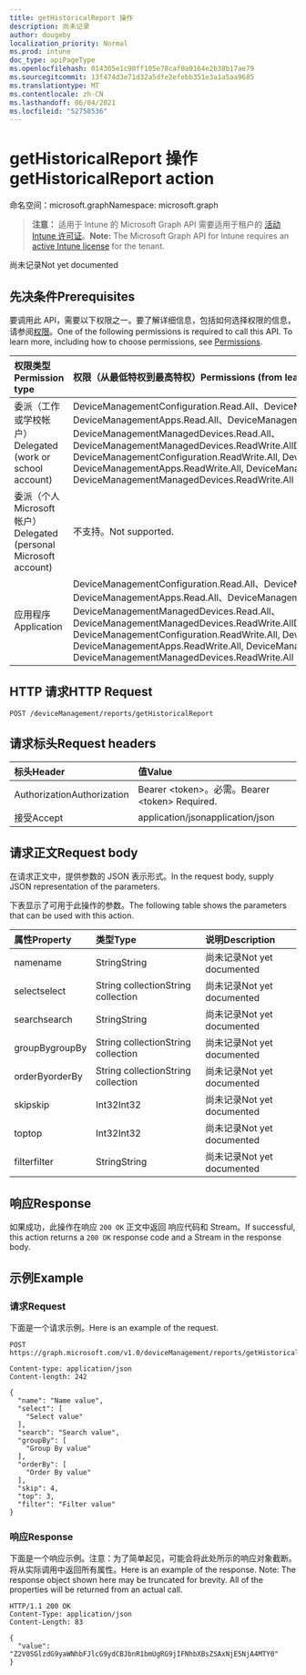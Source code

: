 ```yaml
---
title: getHistoricalReport 操作
description: 尚未记录
author: dougeby
localization_priority: Normal
ms.prod: intune
doc_type: apiPageType
ms.openlocfilehash: 014305e1c90ff105e78caf0a0164e2b38b17ae79
ms.sourcegitcommit: 13f474d3e71d32a5dfe2efebb351e3a1a5aa9685
ms.translationtype: MT
ms.contentlocale: zh-CN
ms.lasthandoff: 06/04/2021
ms.locfileid: "52758536"
---
```

# <a name="gethistoricalreport-action"></a><span data-ttu-id="92970-103">getHistoricalReport 操作</span><span class="sxs-lookup"><span data-stu-id="92970-103">getHistoricalReport action</span></span>

<span data-ttu-id="92970-104">命名空间：microsoft.graph</span><span class="sxs-lookup"><span data-stu-id="92970-104">Namespace: microsoft.graph</span></span>

> <span data-ttu-id="92970-105">**注意：** 适用于 Intune 的 Microsoft Graph API 需要适用于租户的 [活动 Intune 许可证](https://go.microsoft.com/fwlink/?linkid=839381)。</span><span class="sxs-lookup"><span data-stu-id="92970-105">**Note:** The Microsoft Graph API for Intune requires an [active Intune license](https://go.microsoft.com/fwlink/?linkid=839381) for the tenant.</span></span>

<span data-ttu-id="92970-106">尚未记录</span><span class="sxs-lookup"><span data-stu-id="92970-106">Not yet documented</span></span>

## <a name="prerequisites"></a><span data-ttu-id="92970-107">先决条件</span><span class="sxs-lookup"><span data-stu-id="92970-107">Prerequisites</span></span>
<span data-ttu-id="92970-p101">要调用此 API，需要以下权限之一。要了解详细信息，包括如何选择权限的信息，请参阅[权限](/graph/permissions-reference)。</span><span class="sxs-lookup"><span data-stu-id="92970-p101">One of the following permissions is required to call this API. To learn more, including how to choose permissions, see [Permissions](/graph/permissions-reference).</span></span>

|<span data-ttu-id="92970-110">权限类型</span><span class="sxs-lookup"><span data-stu-id="92970-110">Permission type</span></span>|<span data-ttu-id="92970-111">权限（从最低特权到最高特权）</span><span class="sxs-lookup"><span data-stu-id="92970-111">Permissions (from least to most privileged)</span></span>|
|:---|:---|
|<span data-ttu-id="92970-112">委派（工作或学校帐户）</span><span class="sxs-lookup"><span data-stu-id="92970-112">Delegated (work or school account)</span></span>|<span data-ttu-id="92970-113">DeviceManagementConfiguration.Read.All、DeviceManagementConfiguration.ReadWrite.All、DeviceManagementApps.Read.All、DeviceManagementApps.ReadWrite.All、DeviceManagementManagedDevices.Read.All、DeviceManagementManagedDevices.ReadWrite.All</span><span class="sxs-lookup"><span data-stu-id="92970-113">DeviceManagementConfiguration.Read.All, DeviceManagementConfiguration.ReadWrite.All, DeviceManagementApps.Read.All, DeviceManagementApps.ReadWrite.All, DeviceManagementManagedDevices.Read.All, DeviceManagementManagedDevices.ReadWrite.All</span></span>|
|<span data-ttu-id="92970-114">委派（个人 Microsoft 帐户）</span><span class="sxs-lookup"><span data-stu-id="92970-114">Delegated (personal Microsoft account)</span></span>|<span data-ttu-id="92970-115">不支持。</span><span class="sxs-lookup"><span data-stu-id="92970-115">Not supported.</span></span>|
|<span data-ttu-id="92970-116">应用程序</span><span class="sxs-lookup"><span data-stu-id="92970-116">Application</span></span>|<span data-ttu-id="92970-117">DeviceManagementConfiguration.Read.All、DeviceManagementConfiguration.ReadWrite.All、DeviceManagementApps.Read.All、DeviceManagementApps.ReadWrite.All、DeviceManagementManagedDevices.Read.All、DeviceManagementManagedDevices.ReadWrite.All</span><span class="sxs-lookup"><span data-stu-id="92970-117">DeviceManagementConfiguration.Read.All, DeviceManagementConfiguration.ReadWrite.All, DeviceManagementApps.Read.All, DeviceManagementApps.ReadWrite.All, DeviceManagementManagedDevices.Read.All, DeviceManagementManagedDevices.ReadWrite.All</span></span>|

## <a name="http-request"></a><span data-ttu-id="92970-118">HTTP 请求</span><span class="sxs-lookup"><span data-stu-id="92970-118">HTTP Request</span></span>
<!-- {
  "blockType": "ignored"
}
-->
``` http
POST /deviceManagement/reports/getHistoricalReport
```

## <a name="request-headers"></a><span data-ttu-id="92970-119">请求标头</span><span class="sxs-lookup"><span data-stu-id="92970-119">Request headers</span></span>
|<span data-ttu-id="92970-120">标头</span><span class="sxs-lookup"><span data-stu-id="92970-120">Header</span></span>|<span data-ttu-id="92970-121">值</span><span class="sxs-lookup"><span data-stu-id="92970-121">Value</span></span>|
|:---|:---|
|<span data-ttu-id="92970-122">Authorization</span><span class="sxs-lookup"><span data-stu-id="92970-122">Authorization</span></span>|<span data-ttu-id="92970-123">Bearer &lt;token&gt;。必需。</span><span class="sxs-lookup"><span data-stu-id="92970-123">Bearer &lt;token&gt; Required.</span></span>|
|<span data-ttu-id="92970-124">接受</span><span class="sxs-lookup"><span data-stu-id="92970-124">Accept</span></span>|<span data-ttu-id="92970-125">application/json</span><span class="sxs-lookup"><span data-stu-id="92970-125">application/json</span></span>|

## <a name="request-body"></a><span data-ttu-id="92970-126">请求正文</span><span class="sxs-lookup"><span data-stu-id="92970-126">Request body</span></span>
<span data-ttu-id="92970-127">在请求正文中，提供参数的 JSON 表示形式。</span><span class="sxs-lookup"><span data-stu-id="92970-127">In the request body, supply JSON representation of the parameters.</span></span>

<span data-ttu-id="92970-128">下表显示了可用于此操作的参数。</span><span class="sxs-lookup"><span data-stu-id="92970-128">The following table shows the parameters that can be used with this action.</span></span>

|<span data-ttu-id="92970-129">属性</span><span class="sxs-lookup"><span data-stu-id="92970-129">Property</span></span>|<span data-ttu-id="92970-130">类型</span><span class="sxs-lookup"><span data-stu-id="92970-130">Type</span></span>|<span data-ttu-id="92970-131">说明</span><span class="sxs-lookup"><span data-stu-id="92970-131">Description</span></span>|
|:---|:---|:---|
|<span data-ttu-id="92970-132">name</span><span class="sxs-lookup"><span data-stu-id="92970-132">name</span></span>|<span data-ttu-id="92970-133">String</span><span class="sxs-lookup"><span data-stu-id="92970-133">String</span></span>|<span data-ttu-id="92970-134">尚未记录</span><span class="sxs-lookup"><span data-stu-id="92970-134">Not yet documented</span></span>|
|<span data-ttu-id="92970-135">select</span><span class="sxs-lookup"><span data-stu-id="92970-135">select</span></span>|<span data-ttu-id="92970-136">String collection</span><span class="sxs-lookup"><span data-stu-id="92970-136">String collection</span></span>|<span data-ttu-id="92970-137">尚未记录</span><span class="sxs-lookup"><span data-stu-id="92970-137">Not yet documented</span></span>|
|<span data-ttu-id="92970-138">search</span><span class="sxs-lookup"><span data-stu-id="92970-138">search</span></span>|<span data-ttu-id="92970-139">String</span><span class="sxs-lookup"><span data-stu-id="92970-139">String</span></span>|<span data-ttu-id="92970-140">尚未记录</span><span class="sxs-lookup"><span data-stu-id="92970-140">Not yet documented</span></span>|
|<span data-ttu-id="92970-141">groupBy</span><span class="sxs-lookup"><span data-stu-id="92970-141">groupBy</span></span>|<span data-ttu-id="92970-142">String collection</span><span class="sxs-lookup"><span data-stu-id="92970-142">String collection</span></span>|<span data-ttu-id="92970-143">尚未记录</span><span class="sxs-lookup"><span data-stu-id="92970-143">Not yet documented</span></span>|
|<span data-ttu-id="92970-144">orderBy</span><span class="sxs-lookup"><span data-stu-id="92970-144">orderBy</span></span>|<span data-ttu-id="92970-145">String collection</span><span class="sxs-lookup"><span data-stu-id="92970-145">String collection</span></span>|<span data-ttu-id="92970-146">尚未记录</span><span class="sxs-lookup"><span data-stu-id="92970-146">Not yet documented</span></span>|
|<span data-ttu-id="92970-147">skip</span><span class="sxs-lookup"><span data-stu-id="92970-147">skip</span></span>|<span data-ttu-id="92970-148">Int32</span><span class="sxs-lookup"><span data-stu-id="92970-148">Int32</span></span>|<span data-ttu-id="92970-149">尚未记录</span><span class="sxs-lookup"><span data-stu-id="92970-149">Not yet documented</span></span>|
|<span data-ttu-id="92970-150">top</span><span class="sxs-lookup"><span data-stu-id="92970-150">top</span></span>|<span data-ttu-id="92970-151">Int32</span><span class="sxs-lookup"><span data-stu-id="92970-151">Int32</span></span>|<span data-ttu-id="92970-152">尚未记录</span><span class="sxs-lookup"><span data-stu-id="92970-152">Not yet documented</span></span>|
|<span data-ttu-id="92970-153">filter</span><span class="sxs-lookup"><span data-stu-id="92970-153">filter</span></span>|<span data-ttu-id="92970-154">String</span><span class="sxs-lookup"><span data-stu-id="92970-154">String</span></span>|<span data-ttu-id="92970-155">尚未记录</span><span class="sxs-lookup"><span data-stu-id="92970-155">Not yet documented</span></span>|



## <a name="response"></a><span data-ttu-id="92970-156">响应</span><span class="sxs-lookup"><span data-stu-id="92970-156">Response</span></span>
<span data-ttu-id="92970-157">如果成功，此操作在响应 `200 OK` 正文中返回 响应代码和 Stream。</span><span class="sxs-lookup"><span data-stu-id="92970-157">If successful, this action returns a `200 OK` response code and a Stream in the response body.</span></span>

## <a name="example"></a><span data-ttu-id="92970-158">示例</span><span class="sxs-lookup"><span data-stu-id="92970-158">Example</span></span>

### <a name="request"></a><span data-ttu-id="92970-159">请求</span><span class="sxs-lookup"><span data-stu-id="92970-159">Request</span></span>
<span data-ttu-id="92970-160">下面是一个请求示例。</span><span class="sxs-lookup"><span data-stu-id="92970-160">Here is an example of the request.</span></span>
``` http
POST https://graph.microsoft.com/v1.0/deviceManagement/reports/getHistoricalReport

Content-type: application/json
Content-length: 242

{
  "name": "Name value",
  "select": [
    "Select value"
  ],
  "search": "Search value",
  "groupBy": [
    "Group By value"
  ],
  "orderBy": [
    "Order By value"
  ],
  "skip": 4,
  "top": 3,
  "filter": "Filter value"
}
```

### <a name="response"></a><span data-ttu-id="92970-161">响应</span><span class="sxs-lookup"><span data-stu-id="92970-161">Response</span></span>
<span data-ttu-id="92970-p102">下面是一个响应示例。注意：为了简单起见，可能会将此处所示的响应对象截断。将从实际调用中返回所有属性。</span><span class="sxs-lookup"><span data-stu-id="92970-p102">Here is an example of the response. Note: The response object shown here may be truncated for brevity. All of the properties will be returned from an actual call.</span></span>
``` http
HTTP/1.1 200 OK
Content-Type: application/json
Content-Length: 83

{
  "value": "Z2V0SGlzdG9yaWNhbFJlcG9ydCBJbnR1bmUgRG9jIFNhbXBsZSAxNjE5NjA4MTY0"
}
```




